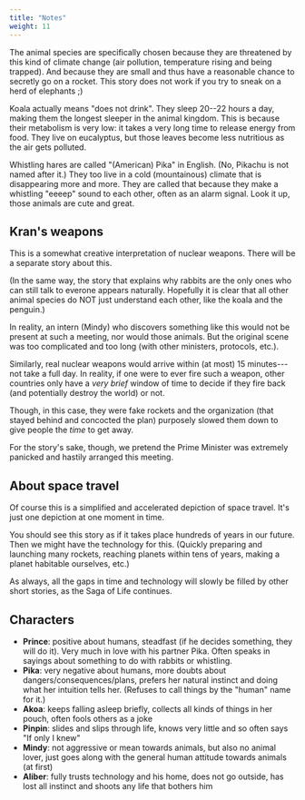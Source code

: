 ```yaml
---
title: "Notes"
weight: 11
---
```


The animal species are specifically chosen because they are threatened by this kind of climate change (air pollution, temperature rising and being trapped). And because they are small and thus have a reasonable chance to secretly go on a rocket. This story does not work if you try to sneak on a herd of elephants ;)

Koala actually means "does not drink". They sleep 20--22 hours a day, making them the longest sleeper in the animal kingdom. This is because their metabolism is very low: it takes a very long time to release energy from food. They live on eucalyptus, but those leaves become less nutritious as the air gets polluted.

Whistling hares are called "(American) Pika" in English. (No, Pikachu is not named after it.) They too live in a cold (mountainous) climate that is disappearing more and more. They are called that because they make a whistling "eeeep" sound to each other, often as an alarm signal. Look it up, those animals are cute and great.

## Kran's weapons
This is a somewhat creative interpretation of nuclear weapons. There will be a separate story about this.

(In the same way, the story that explains why rabbits are the only ones who can still talk to everone appears naturally. Hopefully it is clear that all other animal species do NOT just understand each other, like the koala and the penguin.)

In reality, an intern (Mindy) who discovers something like this would not be present at such a meeting, nor would those animals. But the original scene was too complicated and too long (with other ministers, protocols, etc.). 

Similarly, real nuclear weapons would arrive within (at most) 15 minutes---not take a full day. In reality, if one were to ever fire such a weapon, other countries only have a _very brief_ window of time to decide if they fire back (and potentially destroy the world) or not.

Though, in this case, they were fake rockets and the organization (that stayed behind and concocted the plan) purposely slowed them down to give people the _time_ to get away.

For the story's sake, though, we pretend the Prime Minister was extremely panicked and hastily arranged this meeting.

## About space travel

Of course this is a simplified and accelerated depiction of space travel. It's just one depiction at one moment in time.

You should see this story as if it takes place hundreds of years in our future. Then we might have the technology for this. (Quickly preparing and launching many rockets, reaching planets within tens of years, making a planet habitable ourselves, etc.)

As always, all the gaps in time and technology will slowly be filled by other short stories, as the Saga of Life continues.

## Characters

* **Prince**: positive about humans, steadfast (if he decides something, they will do it). Very much in love with his partner Pika. Often speaks in sayings about something to do with rabbits or whistling.
* **Pika**: very negative about humans, more doubts about dangers/consequences/plans, prefers her natural instinct and doing what her intuition tells her. (Refuses to call things by the "human" name for it.)
* **Akoa**: keeps falling asleep briefly, collects all kinds of things in her pouch, often fools others as a joke
* **Pinpin**: slides and slips through life, knows very little and so often says "If only I knew"
* **Mindy**: not aggressive or mean towards animals, but also no animal lover, just goes along with the general human attitude towards animals (at first)
* **Aliber**: fully trusts technology and his home, does not go outside, has lost all instinct and shoots any life that bothers him
